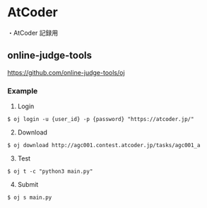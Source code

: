 # AtCoder

・AtCoder 記録用

## online-judge-tools

https://github.com/online-judge-tools/oj

### Example

1. Login

```
$ oj login -u {user_id} -p {password} "https://atcoder.jp/"
```

2. Download

```
$ oj download http://agc001.contest.atcoder.jp/tasks/agc001_a
```

3. Test

```
$ oj t -c "python3 main.py"
```

4. Submit

```
$ oj s main.py
```
